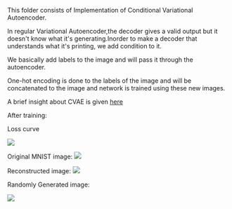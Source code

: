 This folder consists of Implementation of Conditional Variational Autoencoder.

In regular Variational Autoencoder,the decoder gives a valid output but it doesn't know what it's generating.Inorder to make a decoder that understands what it's printing, we add condition to it.

We basically add labels to the image and will pass it through the autoencoder.

One-hot encoding is done to the labels of the image and will be concatenated to the image and network is trained using these new images.

A brief insight about CVAE is given [here](https://wiseodd.github.io/techblog/2016/12/17/conditional-vae/)

After training:

Loss curve 

![](https://i.imgur.com/CMfPKRA.png)

Original MNIST image:
![](https://i.imgur.com/IsywPmC.png)

Reconstructed image:
![](https://i.imgur.com/lETZLW3.png)


Randomly Generated image:

![](https://i.imgur.com/6j12dHj.png)



